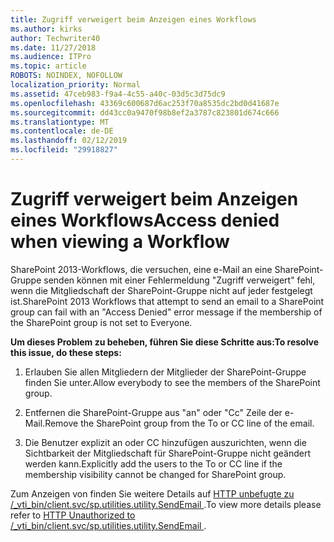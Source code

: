 ```yaml
---
title: Zugriff verweigert beim Anzeigen eines Workflows
ms.author: kirks
author: Techwriter40
ms.date: 11/27/2018
ms.audience: ITPro
ms.topic: article
ROBOTS: NOINDEX, NOFOLLOW
localization_priority: Normal
ms.assetid: 47ceb983-f9a4-4c55-a40c-03d5c3d75dc9
ms.openlocfilehash: 43369c600687d6ac253f70a8535dc2bd0d41687e
ms.sourcegitcommit: dd43cc0a9470f98b8ef2a3787c823801d674c666
ms.translationtype: MT
ms.contentlocale: de-DE
ms.lasthandoff: 02/12/2019
ms.locfileid: "29918827"
---
```

# <a name="access-denied-when-viewing-a-workflow"></a><span data-ttu-id="202bd-102">Zugriff verweigert beim Anzeigen eines Workflows</span><span class="sxs-lookup"><span data-stu-id="202bd-102">Access denied when viewing a Workflow</span></span>

<span data-ttu-id="202bd-103">SharePoint 2013-Workflows, die versuchen, eine e-Mail an eine SharePoint-Gruppe senden können mit einer Fehlermeldung "Zugriff verweigert" fehl, wenn die Mitgliedschaft der SharePoint-Gruppe nicht auf jeder festgelegt ist.</span><span class="sxs-lookup"><span data-stu-id="202bd-103">SharePoint 2013 Workflows that attempt to send an email to a SharePoint group can fail with an "Access Denied" error message if the membership of the SharePoint group is not set to Everyone.</span></span>
  
 <span data-ttu-id="202bd-104">**Um dieses Problem zu beheben, führen Sie diese Schritte aus:**</span><span class="sxs-lookup"><span data-stu-id="202bd-104">**To resolve this issue, do these steps:**</span></span>
  
 1. <span data-ttu-id="202bd-105">Erlauben Sie allen Mitgliedern der Mitglieder der SharePoint-Gruppe finden Sie unter.</span><span class="sxs-lookup"><span data-stu-id="202bd-105">Allow everybody to see the members of the SharePoint group.</span></span> 
  
 2. <span data-ttu-id="202bd-106">Entfernen die SharePoint-Gruppe aus "an" oder "Cc" Zeile der e-Mail.</span><span class="sxs-lookup"><span data-stu-id="202bd-106">Remove the SharePoint group from the To or CC line of the email.</span></span> 
  
 3. <span data-ttu-id="202bd-107">Die Benutzer explizit an oder CC hinzufügen auszurichten, wenn die Sichtbarkeit der Mitgliedschaft für SharePoint-Gruppe nicht geändert werden kann.</span><span class="sxs-lookup"><span data-stu-id="202bd-107">Explicitly add the users to the To or CC line if the membership visibility cannot be changed for SharePoint group.</span></span> 
  
<span data-ttu-id="202bd-108">Zum Anzeigen von finden Sie weitere Details auf [HTTP unbefugte zu /_vti_bin/client.svc/sp.utilities.utility.SendEmail ](https://go.microsoft.com/fwlink/?linkid=2044694&amp;clcid=0x409).</span><span class="sxs-lookup"><span data-stu-id="202bd-108">To view more details please refer to [HTTP Unauthorized to /_vti_bin/client.svc/sp.utilities.utility.SendEmail ](https://go.microsoft.com/fwlink/?linkid=2044694&amp;clcid=0x409).</span></span>
  

